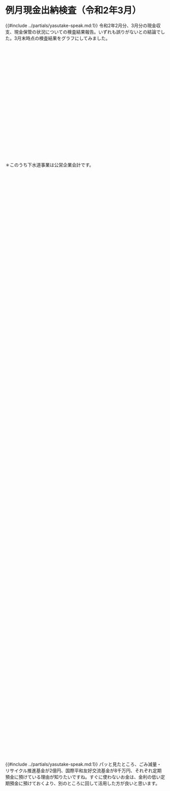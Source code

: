 # 例月現金出納検査（令和2年3月）

{{#include ../partials/yasutake-speak.md:1}} 令和2年2月分、3月分の現金収支、現金保管の状況についての検査結果報告。いずれも誤りがないとの結論でした。3月末時点の検査結果をグラフにしてみました。

<div id="syushi" style="width:100%;height: 350px;"></div>
<script type="text/javascript">
  google.charts.load('current', {'packages':['bar']});
  google.charts.setOnLoadCallback(drawChart);
  function drawChart() {
    var data = google.visualization.arrayToDataTable([
      ['', '予算', '収入累計', '支出累計'],
      ['一般会計', 677.8, 654.2, 604.8],
      ['国保特会', 172.2, 164.6, 161.9],
      ['後期特会',  43.50,  43.33,  42.99],
      ['介護特会', 138.1, 128.8, 124.1],
      ['下水道', 0, 41.91, 37.30],
    ]);
    var options = {
      fontName: "UD デジタル 教科書体 N-R",
      fontSize: 18,
      chart: {
        title: '令和元年度3月分収支累計（令和2年3月末時点）',
        titleTextStyle: {
            fontName: "UD デジタル 教科書体 N-R",
            fontSize: 18
        },
      },
      vAxis: {
        format: '#.##億円',
        textStyle: {
          fontName: 'UD デジタル 教科書体 N-R',
          fontSize: 18,
        },
      },
      hAxis: {
        textStyle: {
          fontName: 'UD デジタル 教科書体 N-R',
          fontSize: 18,
        },
      },
      annotations: {
        textStyle: {
          fontName: 'UD デジタル 教科書体 N-R',
          fontSize: 18,
        },
      },
      chartArea:{top:30, height:'75%'}
    };
    var chart = new google.charts.Bar(document.getElementById('syushi'));
    chart.draw(data, google.charts.Bar.convertOptions(options));
  }
</script>

＊このうち下水道事業は公営企業会計です。


<div id="hokankin" style="width:100%;height: 350px;margin-top:100px;"></div>
<script type="text/javascript">
  google.charts.load('current', {'packages':['corechart']});
  google.charts.setOnLoadCallback(drawChart);
  function drawChart() {
    var data = google.visualization.arrayToDataTable([
      ['項目', '億円', { role: 'annotation' }],
      ['一般会計',    49.2,   49.2],
      ['国保特別会計', 2.66,   2.66],
      ['後期特別会計', 0.543, 0.543],
      ['介護特別会計', 4.69,   4.69],
      ['下水道会計',   4.61,   4.61],
      ['土地開発基金',   0.700,   0.700],
      ['歳入歳出外現金',   1.27,   1.27],
    ]);
    var options = {
      fontName: "UD デジタル 教科書体 N-R",
      legend: {
        position: 'in',
        alignment: 'end',
        maxLines: 3,
        textStyle: {
          fontSize: 16
        },
      },
      title: '保管金（すべて普通預金・令和2年3月末時点）',
      titleTextStyle: {
          fontSize: 18
      },
      series: {
        0: {
            annotations: {
              textStyle: {
                color: 'black',
                fontName: 'UD デジタル 教科書体 N-R',
                fontSize: 18,
              },
            },
        }
      },
      vAxis: {
        format: '#.##億円',
        textStyle: {
          fontName: 'UD デジタル 教科書体 N-R',
          fontSize: 18,
        },
      },
      chartArea:{top:30,height:'75%'}
    };
    var chart = new google.visualization.ColumnChart(document.getElementById('hokankin'));
    chart.draw(data, options);
  }
</script>


<div id="kikin" style="width:100%;height: 600px;margin-top:100px;"></div>
<script type="text/javascript">
  google.charts.load('current', {'packages':['corechart']});
  google.charts.setOnLoadCallback(drawChart);
  function drawChart() {
    var data = google.visualization.arrayToDataTable([
      ['項目', '普通預金', '自由金利型（大口）定期', '地方債', 'total', { role: 'annotation' }],
      ['財政調整基金',               29.0,    0,      0,   0, 29.0],
      ['公共施設整備基金',            17.2, 3.00,  0.400,   0, 20.6],
      ['職員退職手当基金',            3.40, 3.00,  0.100,   0, 6.50],
      ['文化振興基金',               0.124, 0.100, 0,       0, 0.224],
      ['緑化基金',                   0.185, 0.700, 0,       0, 0.885],
      ['国際平和友好交流基金',        0.443, 0.600, 0,       0, 1.04],
      ['ごみ減量・リサイクル推進基金',  1.47,  2.00, 0,       0, 3.47],
      ['育英基金',                    0.0724, 0.300, 0,      0, 0.372],
      ['職員研修基金',                0.128,  0.200, 0,      0, 0.328],
      ['国民健康保険事業運営基金',     2.32,  1.70, 0,        0, 4.02],
      ['都市計画事業基金',            41.9,  5.00, 0.500,    0, 47.4],
      ['介護給付費等準備基金',         8.37,  3.00,    0,     0, 11.4],
      ['減債基金',                    0.0480,   0,    0,     0, 0.0480],
      ['健康福祉基金',                 0.244,   0.400, 0,    0, 0.604],
      ['下水道事業基金',               11.1,   5.00,   0,    0, 1.607],
      ['東京オリパラ子ども夢・未来基金', 0.528,   0,   0,    0,  0.528],
      ['森林環境譲与税基金',            0,   0,   0,    0,  0],
    ]);
    var options = {
      fontName: "UD デジタル 教科書体 N-R",
      legend: {
        position: 'in',
        alignment: 'end',
        textStyle: {
          fontSize: 13
        }
      },
      title: '基金残高（億円）',
      titleTextStyle: {
          fontSize: 18
      },
      pieSliceText: "value",
      chartArea:{top:30,height:'75%'},
      isStacked: true,
      hAxis: {
        slantedTextAngle: 60,
        maxTextLines: 3,
        textStyle: {
          fontSize: 11
        }
      },
      annotations: {
        textStyle: {fontSize: 10 },
      },
      series: {
        3: {
            annotations: {
              format: '#.##億円',
              textStyle: {
                color: 'black',
                fontName: 'UD デジタル 教科書体 N-R',
                fontSize: 14,
              },
            },
            color: "white",
            visibleInLegend: false
        }
      },
      vAxis: {
        viewWindow: {
          min: 0,
          max: 55
        },
        format: '#.##億円',
        textStyle: {
          fontName: 'UD デジタル 教科書体 N-R',
          fontSize: 18,
        },
      },
      hAxis: {
        textStyle: {
          color: 'black',
          fontName: 'UD デジタル 教科書体 N-R',
          fontSize: 11,
        },
      },
    };
    var chart = new google.visualization.ColumnChart(document.getElementById('kikin'));
    chart.draw(data, options);
  }
</script>


<div id="kikin2" style="width:100%;height: 600px;margin-top:100px;"></div>
<script type="text/javascript">
  google.charts.load('current', {'packages':['corechart']});
  google.charts.setOnLoadCallback(drawChart);
  function drawChart() {
    var data = google.visualization.arrayToDataTable([
      ['項目', '普通預金', '自由金利型（大口）定期', '地方債', 'total', { role: 'annotation' }],
      ['財政調整基金',               29.0,    0,      0,   0, 29.0],
      ['公共施設整備基金',            17.2, 3.00,  0.400,   0, 20.6],
      ['職員退職手当基金',            3.40, 3.00,  0.100,   0, 6.50],
      ['文化振興基金',               0.124, 0.100, 0,       0, 0.224],
      ['緑化基金',                   0.185, 0.700, 0,       0, 0.885],
      ['国際平和友好交流基金',        0.443, 0.600, 0,       0, 1.04],
      ['ごみ減量・リサイクル推進基金',  1.47,  2.00, 0,       0, 3.47],
      ['育英基金',                    0.0724, 0.300, 0,      0, 0.372],
      ['職員研修基金',                0.128,  0.200, 0,      0, 0.328],
      ['国民健康保険事業運営基金',     2.32,  1.70, 0,        0, 4.02],
      ['都市計画事業基金',            41.9,  5.00, 0.500,    0, 47.4],
      ['介護給付費等準備基金',         8.37,  3.00,    0,     0, 11.4],
      ['減債基金',                    0.0480,   0,    0,     0, 0.0480],
      ['健康福祉基金',                 0.244,   0.400, 0,    0, 0.604],
      ['下水道事業基金',               11.1,   5.00,   0,    0, 1.607],
      ['東京オリパラ子ども夢・未来基金', 0.528,   0,   0,    0,  0.528],
      ['森林環境譲与税基金',            0,   0,   0,    0,  0],
    ]);
    var options = {
      fontName: "UD デジタル 教科書体 N-R",
      legend: {
        position: 'in',
        alignment: 'end',
        textStyle: {
          fontSize: 13
        }
      },
      title: '基金残高・拡大（億円）',
      titleTextStyle: {
          fontSize: 18
      },
      pieSliceText: "value",
      chartArea:{top:30,height:'75%'},
      isStacked: true,
      hAxis: {
        slantedTextAngle: 60,
        maxTextLines: 3,
        textStyle: {
          fontSize: 11
        }
      },
      annotations: {
        textStyle: {fontSize: 10 },
      },
      series: {
        3: {
            annotations: {
              format: '#.##億円',
              textStyle: {
                color: 'black',
                fontName: 'UD デジタル 教科書体 N-R',
                fontSize: 14,
              },
            },
            color: "white",
            visibleInLegend: false
        }
      },
      vAxis: {
        viewWindow: {
          min: 0,
          max: 4
        },
        format: '#.##億円',
        textStyle: {
          fontName: 'UD デジタル 教科書体 N-R',
          fontSize: 18,
        },
      },
      hAxis: {
        textStyle: {
          color: 'black',
          fontName: 'UD デジタル 教科書体 N-R',
          fontSize: 11,
        },
      },
    };
    var chart = new google.visualization.ColumnChart(document.getElementById('kikin2'));
    chart.draw(data, options);
  }
</script>


{{#include ../partials/yasutake-speak.md:1}} パッと見たところ、ごみ減量・リサイクル推進基金が2億円、国際平和友好交流基金が8千万円、それぞれ定期預金に預けている理由が知りたいですね。すぐに使わないお金は、金利の低い定期預金に預けておくより、別のところに回して活用した方が良いと思います。